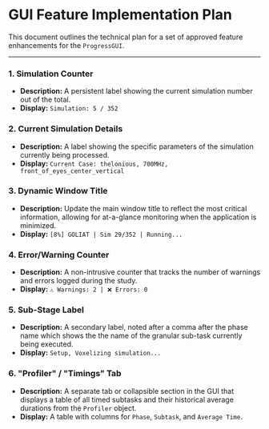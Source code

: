 # GUI Feature Implementation Plan

This document outlines the technical plan for a set of approved feature enhancements for the `ProgressGUI`.

---

### 1. Simulation Counter

-   **Description:** A persistent label showing the current simulation number out of the total.
-   **Display:** `Simulation: 5 / 352`

### 2. Current Simulation Details

-   **Description:** A label showing the specific parameters of the simulation currently being processed.
-   **Display:** `Current Case: thelonious, 700MHz, front_of_eyes_center_vertical`

### 3. Dynamic Window Title

-   **Description:** Update the main window title to reflect the most critical information, allowing for at-a-glance monitoring when the application is minimized.
-   **Display:** `[8%] GOLIAT | Sim 29/352 | Running...`

### 4. Error/Warning Counter

-   **Description:** A non-intrusive counter that tracks the number of warnings and errors logged during the study.
-   **Display:** `⚠️ Warnings: 2 | ❌ Errors: 0`

### 5. Sub-Stage Label

-   **Description:** A secondary label, noted after a comma after the phase name which shows the the name of the granular sub-task currently being executed.
-   **Display:** `Setup, Voxelizing simulation...`

### 6. "Profiler" / "Timings" Tab

-   **Description:** A separate tab or collapsible section in the GUI that displays a table of all timed subtasks and their historical average durations from the `Profiler` object.
-   **Display:** A table with columns for `Phase`, `Subtask`, and `Average Time`.